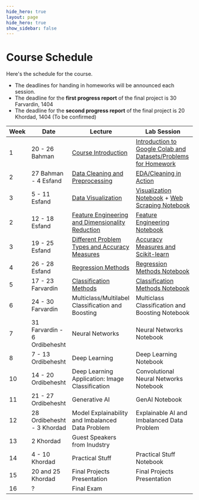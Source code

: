 ```yaml
---
hide_hero: true
layout: page
hide_hero: true
show_sidebar: false
---
```


# Course Schedule
Here's the schedule for the course. 
* The deadlines for handing in homeworks will be announced each session.
* The deadline for the **first progress report** of the final project is 30 Farvardin, 1404
* The deadline for the **second progress report** of the final project is 20 Khordad, 1404 (To be confirmed)

| Week 	| Date	| Lecture | Lab Session |
|------|------|-----|-----|
| 1 | 20 - 26 Bahman | [Course Introduction](https://docs.google.com/presentation/d/1Hpo90SP-6fHAqNAmLJ_Q-iaSvQSAh8JcV_VCvxBFiDQ/edit?usp=sharing)	| [Introduction to Google Colab and Datasets/Problems for Homework](https://colab.research.google.com/drive/1akmnoXuGv4Xkl8i0LvwkfyVxhT4hIswH?usp=sharing) |
| 2 | 27 Bahman - 4 Esfand | [Data Cleaning and Preprocessing](https://docs.google.com/presentation/d/1YaswaCVHOujCDkab2ciMR-IODv64ebgJp-ny9T-FPGQ/edit?usp=sharing) | [EDA/Cleaning in Action](https://colab.research.google.com/drive/1tgSjMu0var9LQUNG8VymHV47NI7WfDAH?usp=sharing) |
| 3 | 5 - 11 Esfand | [Data Visualization](https://docs.google.com/presentation/d/1KyzvdcIjZFfyQ6zFusA0uGwpgV9KIDE_iyHZ-FVV0Nk/edit?usp=sharing) | [Visualization Notebook](https://colab.research.google.com/drive/1didsHn5Hn3QkeLNuneGsS1Tp3jpuT1nI?usp=sharing) + [Web Scraping Notebook](https://colab.research.google.com/drive/1hmaWqEw2WIbrLBynaTo7L1Yn4oWgyHqG?usp=sharing#scrollTo=3H2H6IbNVdfR) |
| 2 | 12 - 18 Esfand | [Feature Engineering and Dimensionality Reduction](https://docs.google.com/presentation/d/140crtzwWszMIsCzEgbVQ-TfZeZZLLDR16ZYKnIwulQk/edit?usp=sharing) | [Feature Engineering Notebook](https://colab.research.google.com/drive/1WLqnFcHbjC8YaHNsSy2Zt9bZWociDWUi?usp=sharing) |
| 3 | 19 - 25 Esfand | [Different Problem Types and Accuracy Measures](https://docs.google.com/presentation/d/1KJg8YQDAo2HiIWbb59BEkl-PvSf7xVcpy3-bH0rg_20/edit?usp=sharing) | [Accuracy Measures and Scikit-learn](https://colab.research.google.com/drive/1PYDfB4pAs0Hv2RY55Jsq4bsw9_ByNjsd?usp=sharing) |
| 4 | 26 - 28 Esfand | [Regression Methods](https://docs.google.com/presentation/d/15zURhHng-EkAg7Oyxe8rEKNcjxM7RDs7ydY0dxRG04c/edit?usp=sharing) | [Regression Methods Notebook](https://colab.research.google.com/drive/1HRfgAfs94rtK9WdEUpO9Os43yEt-x7zd?usp=sharing) |
| 5 | 17 - 23 Farvardin | [Classification Methods](https://docs.google.com/presentation/d/12vsGBkKZbcKzlrYxJUpPjpSzApxbCTMl5vTTPuNHS4k/edit?usp=sharing) | [Classification Methods Notebook](https://colab.research.google.com/drive/1uQRWXCp8o9tSJaRR8C31K2ZPMsHtbfOD?usp=sharing) |
| 6 | 24 - 30 Farvardin | Multiclass/Multilabel Classification and Boosting | Multiclass Classification and Boosting Notebook |
| 7 | 31 Farvardin - 6 Ordibehesht | Neural Networks | Neural Networks Notebook |
| 8 | 7 - 13 Ordibehesht | Deep Learning | Deep Learning Notebook |
| 10 | 14 - 20 Ordibehesht | Deep Learning Application: Image Classification | Convolutional Neural Networks Notebook |
| 11 | 21 - 27 Ordibehesht | Generative AI | GenAI Notebook |
| 12 | 28 Ordibehesht - 3 Khordad | Model Explainability and Imbalanced Data Problem | Explainable AI and Imbalanced Data Problem |
| 13 | 2 Khordad | Guest Speakers from Inudstry |
| 14 | 4 - 10 Khordad | Practical Stuff | Practical Stuff Notebook |
| 15 | 20 and 25 Khordad | Final Projects Presentation | Final Projects Presentation |
| 16 | ? | Final Exam


